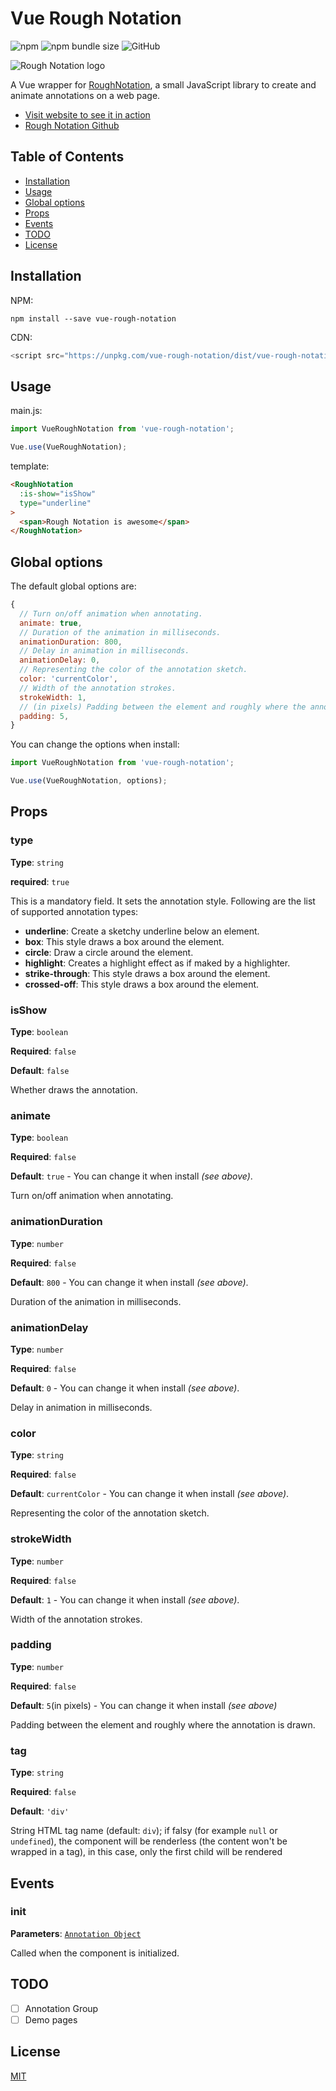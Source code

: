# Vue Rough Notation

![npm](https://img.shields.io/npm/v/vue-rough-notation)
![npm bundle size](https://img.shields.io/bundlephobia/minzip/vue-rough-notation)
![GitHub](https://img.shields.io/github/license/Leecason/vue-rough-notation)

![Rough Notation logo](https://roughnotation.com/images/social.png)

A Vue wrapper for [RoughNotation](https://roughnotation.com/), a small JavaScript library to create and animate annotations on a web page.

- [Visit website to see it in action](https://roughnotation.com/)
- [Rough Notation Github](https://github.com/pshihn/rough-notation)

## Table of Contents

- [Installation](#installation)
- [Usage](#usage)
- [Global options](#global-options)
- [Props](#props)
- [Events](#events)
- [TODO](#todo)
- [License](#license)

## Installation

NPM:

```shell
npm install --save vue-rough-notation
```

CDN:

```js
<script src="https://unpkg.com/vue-rough-notation/dist/vue-rough-notation.js"></script>
```

## Usage

main.js:

```js
import VueRoughNotation from 'vue-rough-notation';

Vue.use(VueRoughNotation);
```

template:

```html
<RoughNotation
  :is-show="isShow"
  type="underline"
>
  <span>Rough Notation is awesome</span>
</RoughNotation>
```

## Global options

The default global options are:

```js
{
  // Turn on/off animation when annotating.
  animate: true,
  // Duration of the animation in milliseconds.
  animationDuration: 800,
  // Delay in animation in milliseconds.
  animationDelay: 0,
  // Representing the color of the annotation sketch.
  color: 'currentColor',
  // Width of the annotation strokes.
  strokeWidth: 1,
  // (in pixels) Padding between the element and roughly where the annotation is drawn.
  padding: 5,
}
```

You can change the options when install:

```js
import VueRoughNotation from 'vue-rough-notation';

Vue.use(VueRoughNotation, options);
```

## Props

### type

**Type**: `string`

**required**: `true`

This is a mandatory field. It sets the annotation style. Following are the list of supported annotation types:

- **underline**: Create a sketchy underline below an element.
- **box**: This style draws a box around the element.
- **circle**: Draw a circle around the element.
- **highlight**: Creates a highlight effect as if maked by a highlighter.
- **strike-through**: This style draws a box around the element.
- **crossed-off**: This style draws a box around the element.

### isShow

**Type**: `boolean`

**Required**: `false`

**Default**: `false`

Whether draws the annotation.

### animate

**Type**: `boolean`

**Required**: `false`

**Default**: `true` - You can change it when install _(see above)_.

Turn on/off animation when annotating.

### animationDuration

**Type**: `number`

**Required**: `false`

**Default**: `800` - You can change it when install _(see above)_.

Duration of the animation in milliseconds.

### animationDelay

**Type**: `number`

**Required**: `false`

**Default**: `0` - You can change it when install _(see above)_.

Delay in animation in milliseconds.

### color

**Type**: `string`

**Required**: `false`

**Default**: `currentColor` - You can change it when install _(see above)_.

Representing the color of the annotation sketch.

### strokeWidth

**Type**: `number`

**Required**: `false`

**Default**: `1` - You can change it when install _(see above)_.

Width of the annotation strokes.

### padding

**Type**: `number`

**Required**: `false`

**Default**: `5`(in pixels) - You can change it when install _(see above)_

Padding between the element and roughly where the annotation is drawn.

### tag

**Type**: `string`

**Required**: `false`

**Default**: `'div'`

String HTML tag name (default: `div`); if falsy (for example `null` or `undefined`), the component will be renderless (the content won't be wrapped in a tag), in this case, only the first child will be rendered

## Events

### init

**Parameters**: [`Annotation Object`](https://github.com/pshihn/rough-notation#annotation-object)

Called when the component is initialized.

## TODO

- [ ] Annotation Group
- [ ] Demo pages

## License

[MIT](https://github.com/Leecason/vue-rough-notation/blob/master/LICENSE)

